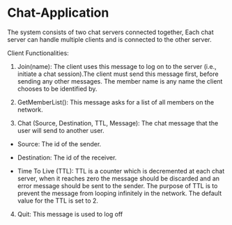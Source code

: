 # Chat-Application
The system consists of two chat servers connected together, Each chat server can handle multiple clients and is connected to the other server.

Client Functionalities:

1. Join(name​): The client uses this message to log on to the server (i.e., initiate a chat session).The client
must send this message first, before sending any other messages. The member name is any name the
client chooses to be identified by.

2. GetMemberList():​ This message asks for a list of all members on the network.

3. Chat (Source, Destination, TTL, Message):​ The chat message that the user will send to another user.

- Source: The id of the sender.

- Destination: The id of the receiver.

- Time To Live (TTL): TTL is a counter which is decremented at each chat server, when it reaches zero the
message should be discarded and an error message should be sent to the sender. The purpose of TTL is
to prevent the message from looping infinitely in the network. The default value for the TTL is set to 2.

4. Quit:​ This message is used to log off


